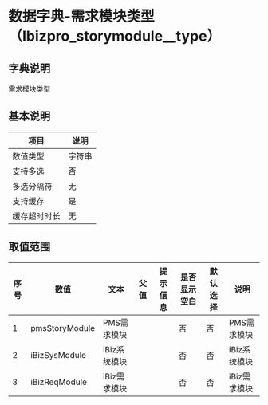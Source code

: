 # 数据字典-需求模块类型（Ibizpro_storymodule__type）
## 字典说明
需求模块类型

## 基本说明
| 项目 | 说明 |
| -- | -- |
| 数值类型 | 字符串 |
| 支持多选 | 否 |
| 多选分隔符 | 无 |
| 支持缓存 | 是 |
| 缓存超时时长 | 无 |

## 取值范围
| 序号 | 数值 | 文本 | 父值 | 提示信息 | 是否显示空白 | 默认选择 | 说明 |
| -- | -- | -- | -- | -- | -- | -- | -- |
| 1 | pmsStoryModule | PMS需求模块 |  |  | 否 | 否 | PMS需求模块 |
| 2 | iBizSysModule | iBiz系统模块 |  |  | 否 | 否 | iBiz系统模块 |
| 3 | iBizReqModule | iBiz需求模块 |  |  | 否 | 否 | iBiz需求模块 |

